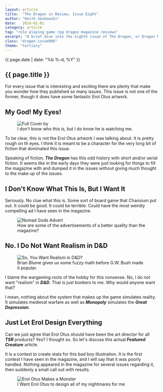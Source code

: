```yaml
---
layout: article
title:  "The Dragon in Review, Issue Eight"
author: "Keith Senkowski"
date:   2014-02-01
category: article
tag: "role playing game rpg dragon magazine reviews"
excerpt: "A brief dive into the eighth issue of The Dragon, or Dragon Magazine as I came to know it as a teenager."
class: "dragon-issue008"
theme: "tertiary"
---
```

<section class="header">
	<div class="content">
	<aside class="span-3 col empty"></aside>
	<div class="span-6 col">
		<p class="post-meta">{{ page.date | date: "%b %-d, %Y" }}</p>
		<h1>{{ page.title }}</h1>
		<p>For every issue that is interesting and exciting there are plenty that make you wonder how they published so many issues. This issue is not one of the former, though it does have some fantastic Erol Otus artwork.</p>
	</div>
	<aside class="span-3 col empty"></aside>	
	</div>
</section>
<section class="review continued">
	<div class="content gutters">
		<div class="span-1 col empty"></div>
		<div class="span-10 col">
			<h2>My God! My Eyes!</h2>
		</div>
		<div class="span-1 col empty"></div>
	</div>
	<div class="content gutters">
		<div class="span-1 col empty"></div>
		<aside class="span-5 col">
			<figure>
				<img src="{{ site.baseurl }}/img/loading.gif" data-src="{{ site.baseurl }}/img/articles/dragon/008/full-cover.jpg" alt="Full Cover by "/>
				<figcaption>I don't know who this is, but I do know he is watching me.</figcaption>
			</figure>
		</aside>	
		<div class="span-5 col">
			<p>To be clear, this is not the Erol Otus artwork I was talking about. It is pretty rough on th eyes. I think it is meant to be a character for the very long bit of fiction that dominated this issue.</p>
			<p>Speaking of fiction, <strong><em>The Dragon</em></strong> has this odd history with short and/or serial fiction. It seems like in the early days they were just looking for things to fill the magazine with and dumped it in the issues without giving much thought to the make up of the issues.</p>
		</div>
		<div class="span-1 col empty"></div>
	</div>
	<div class="divider"></div>	
</section>
<section class="review continued">
	<div class="content gutters">
		<div class="span-1 col empty"></div>
		<div class="span-10 col">
			<h2>I Don't Know What This Is, But I Want It</h2>
		</div>
		<div class="span-1 col empty"></div>
	</div>
	<div class="content gutters">
		<div class="span-1 col empty"></div>
		<div class="span-5 col">
			<p>Seriously. No clue what this is. Some sort of board game that Chaosium put out. It could be good. It could be terrible. Could have the most weirdly compelling ad I have seen in the magazine.</p>
		</div>
		<aside class="span-5 col">
			<figure>
				<img src="{{ site.baseurl }}/img/loading.gif" data-src="{{ site.baseurl }}/img/articles/dragon/008/advert.png" alt="Nomad Gods Advert"/>
				<figcaption>How are some of the advertisements of a better quality than the magazine?</figcaption>
			</figure>
		</aside>	
		<div class="span-1 col empty"></div>
	</div>
	<div class="divider"></div>	
</section>
<section class="review continued">
	<div class="content gutters">
		<div class="span-1 col empty"></div>
		<div class="span-10 col">
			<h2>No. I Do Not Want Realism in D&amp;D</h2>
		</div>
		<div class="span-1 col empty"></div>
	</div>
	<div class="content gutters">
		<div class="span-1 col empty"></div>
		<aside class="span-5 col">
			<figure>
				<img src="{{ site.baseurl }}/img/loading.gif" data-src="{{ site.baseurl }}/img/articles/dragon/008/brianBlume.png" alt="So, You Want Realism in D&D?"/>
				<figcaption>Brian Blume gives us some fuzzy math before G.W. Bush made it popular.</figcaption>
			</figure>
		</aside>	
		<div class="span-5 col">
			<p>I blame the wargaming roots of the hobby for this nonsense. No, I do not want "realism" in <strong><em>D&amp;D</em></strong>. That is just bonkers to me. Why would anyone want that?</p>
			<p>I mean, nothing about the system that makes up the game simulates reality. It simulates medieval warfare as well as <strong><em>Monopoly</em></strong> simulates the <strong><em>Great Depression</em></strong>.</p>
		</div>
		<div class="span-1 col empty"></div>
	</div>
	<div class="divider"></div>	
</section>
<section class="review continued">
	<div class="content gutters">
		<div class="span-1 col empty"></div>
		<div class="span-10 col">
			<h2>Just Let Erol Design Everything</h2>
		</div>
		<div class="span-1 col empty"></div>
	</div>
	<div class="content gutters">
		<div class="span-1 col empty"></div>
		<div class="span-5 col">
			<p>Can we just agree that Erol Otus should have been the art director for all <strong><em>TSR</em></strong> products? Yes? I thought so. So let's discuss this actual <strong><em>Featured Creature</em></strong> article.</p>
			<p>It is a contest to create stats for this bad boy illustration. It is the first contest I have seen in the magazine, and I will say that it was poorly handled. Nothing appeared in the magazine for several issues regarding it, then suddenly a small call out with results.</p>
		</div>
		<aside class="span-5 col">
			<figure>
				<img src="{{ site.baseurl }}/img/loading.gif" data-src="{{ site.baseurl }}/img/articles/dragon/008/featureCreature.png" alt="Erol Otus Makes a Monster"/>
				<figcaption>I Want Erol Otus to design all of my nightmares for me</figcaption>
			</figure>
		</aside>	
		<div class="span-1 col empty"></div>
	</div>
	<div class="divider"></div>	
</section>
